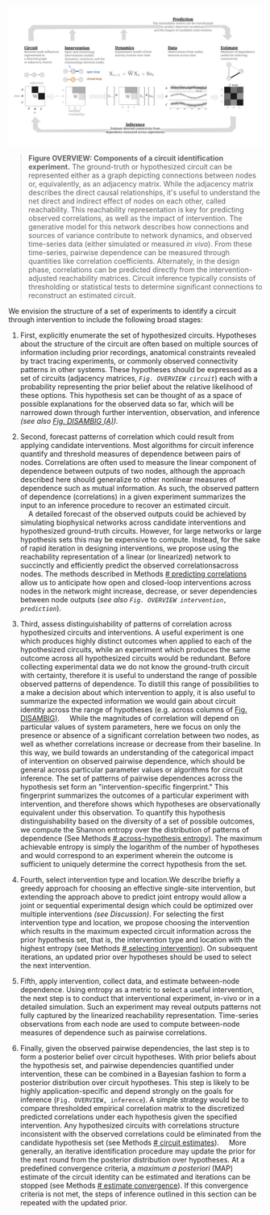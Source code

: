 <!-- 
NOTE: 
?? how do these steps help address established challenges ??

> **Theme B.** Experiments for circuit inference can be thought of as **narrowing the set of plausible explanations**, refining a hypotheses space[^refine]

[^refine]: see [Advancing functional connectivity](https://www.nature.com/articles/s41593-019-0510-4), fig. 2

TODO: overall, this section needs the single-circuit and multi-circuit hypotheses integrating better.
The figure currently describes the process for a single circuit, which is the simplest to describe. But the body of the text is mostly pointed towards the multi-hypothesis perspective that follows in Figure DISAMBIG

<!-- TODO:
- [ ] combine any of the steps? 
  - i.e. 3+4 ? 5+6?
- [~] callback to overview figure !
-->

</details>

![](/figures/core_figure_sketches/methods_overview_pipeline_sketch.png)

> **Figure OVERVIEW: Components of a circuit identification experiment.**
> The ground-truth or hypothesized circuit can be represented either as a graph depicting connections between nodes or, equivalently, as an adjacency matrix. While the adjacency matrix describes the direct causal relationships, it's useful to understand the net direct and indirect effect of nodes on each other, called reachability. This reachability representation is key for predicting observed correlations, as well as the impact of intervention. The generative model for this network describes how connections and sources of variance contribute to network dynamics, and observed time-series data (either simulated or measured *in vivo*). From these time-series, pairwise dependence can be measured through quantities like correlation coefficients. Alternately, in the design phase, correlations can be predicted directly from the intervention-adjusted reachability matrices. Circuit inference typically consists of thresholding or statistical tests to determine significant connections to reconstruct an estimated circuit.




<!-- NOTE: [^more_expt]: TODO: might reword. This is more than just an experiment, this is a "hypothesis search." May be more explicit about branding this procedure as the "CLINC" process? -->

We envision the structure of a set of experiments to identify a circuit through intervention to include the following broad stages:


<!--
Methods [# circuit representations](/section_content/methods_representation_reachability.md)
`Fig. OVERVIEW, circuit`
-->

1. First, explicitly enumerate the set of hypothesized circuits. Hypotheses about the structure of the circuit are often based on multiple sources of information including prior recordings, anatomical constraints revealed by tract tracing experiments, or commonly observed connectivity patterns in other systems. These hypotheses should be expressed as a set of circuits (adjacency matrices, *`Fig. OVERVIEW circuit`*) each with a probability representing the prior belief about the relative likelihood of these options. This hypothesis set can be thought of as a space of possible explanations for the observed data so far, which will be narrowed down through further intervention, observation, and inference *(see also [Fig. DISAMBIG (A)](#fig-disambig)).*

<!-- TODO:
explicitly reference examples here of priors over circuits
[🚧 add other sources of priors for circuit hypotheses]
[^bonus_causal]: **[future work]** use causality + graph theory to find "lurking look-alikes" i.e. Markov-equivalent circuits
[^more_assumptions]: should also enumerate assumptions about the dynamics of the network, signs of network weights, approximate timescales of interaction.
-->



<!-- NOTE:OUTLINE
- representations 
- predicting correlation structure (via generative model / dynamics)
- impact of intervention on pairwise dependence 
-->
<!--
Methods 
[# predicting correlation](/section_content/methods_predicting_correlation.md)
[# specifying interventions](/section_content/methods_interventions.md)
[# predicting impact of intervention](/section_content/methods_intervention_variance.md)
`Fig. OVERVIEW, prediction`
-->
2. Second, forecast patterns of correlation which could result from applying candidate interventions.<!-- TODO: Many ? Most? verify --> Most algorithms for circuit inference quantify and threshold measures of dependence between pairs of nodes. Correlations are often used to measure the linear component of dependence between outputs of two nodes, although the approach described here should generalize to other nonlinear measures of dependence such as mutual information. As such, the observed pattern of dependence (correlations) in a given experiment summarizes the input to an inference procedure to recover an estimated circuit.  
    A detailed forecast of the observed outputs could be achieved by simulating biophysical networks across candidate interventions and hypothesized ground-truth circuits. However, for large networks or large hypothesis sets this may be expensive to compute. Instead, for the sake of rapid iteration in designing interventions, we propose using the reachability representation of a linear (or linearized) network to succinctly and efficiently predict the observed correlationsacross nodes. The methods described in Methods [# predicting correlations](REF-SECTION-HERE) allow us to anticipate how open and closed-loop interventions across nodes in the network might increase, decrease, or sever dependencies between node outputs (*see also `Fig. OVERVIEW intervention, prediction`*).

<!-- NOTE: [^bivar_pred]: using binary reachability, we can be more general about predicting the "sign/slope" (when will they increase/decrease) of other measures of bivariate dependence like transfer entropy -->

<!-- NOTE: Alt. titles 
distinguishability, redundancy, identifiability, 
`{Survey / analyze / compare / summarize}` `{diversity / equivalence /  distinguishability of}` patterns of correlation across each hypothesized circuit.
 -->
<!-- TODO: style
 - ?? how much to discuss here, versus wait til it comes up by fig disambig?
 - ?? should we reference ahead, or just re-state what we need when we get to it?
-->
3. Third, assess distinguishability of patterns of correlation across hypothesized circuits and interventions. A useful experiment is one which produces highly distinct outcomes when applied to each of the hypothesized circuits, while an experiment which produces the same outcome across all hypothesized circuits would be redundant. Before collecting experimental data we do not know the ground-truth circuit with certainty, therefore it is useful to understand the range of possible observed patterns of dependence. To distill this range of possibilities to a make a decision about which intervention to apply, it is also useful to summarize the expected information we would gain about circuit identity across the range of hypotheses (e.g. across columns of [Fig. DISAMBIG)](#fig-disambig).<!-- TODO: ^ some run-ons and redundancies going on here --><!-- NOTE: DANGER: redundant with results -->
    While the magnitudes of correlation will depend on particular values of system parameters, here we focus on only the presence or absence of a significant correlation between two nodes, as well as whether correlations increase or decrease from their baseline. In this way, we build towards an understanding of the categorical impact of intervention on observed pairwise dependence, which should be general across particular parameter values or algorithms for circuit inference. The set of patterns of pairwise dependences across the hypothesis set form an "intervention-specific fingerprint." This fingerprint summarizes the outcomes of a particular experiment with intervention, and therefore shows which hypotheses are observationally equivalent under this observation. To quantify this hypothesis distinguishability based on the diversity of a set of possible outcomes, we compute the Shannon entropy over the distribution of patterns of dependence (See Methods [# across-hypothesis entropy](/section_content/methods_entropy.md)). The maximum achievable entropy is simply the logarithm of the number of hypotheses and would correspond to an experiment wherein the outcome is sufficient to uniquely determine the correct hypothesis from the set. 

<!-- >-*Here we generalize across specific values of synaptic weights and divide observed patterns into categories: increased correlation, decreased correlation, no correlation.* -->

<!-- TODO: condense this paragraph, allow longer version to fold out in results 
> The set of patterns of pairwise dependences across the hypothesis set form an "intervention-specific fingerprint" 
`(i.e. a single row of `Fig. DISAMBIG`)`. This fingerprint summarizes the outcomes of a particular experiment with intervention, and therefore shows which hypotheses are observationally equivalent under this observation. If this fingerprint contains many examples of the same pattern
`<!--`(such as the all-to-all correlation pattern seen under passive observation, `Fig. DISAMBIG Ba`)`, many different circuits correspond to the same observation, and that experiment contributes low information to distinguish between hypotheses. On the other hand, a maximally informative experiment would result in unique observations corresponding to each hypothesis. Observations from such an experiment would be sufficient to narrow the inferred circuit down to a single hypotheses.
-->

<!-- NOTE:
lead out:
- could also hint towards size of Markov equivalency
- next section deals with using this distinguishability to choose an intervention (or several)
-->

<!-- NOTE: potentially useful results text for entropy 
The set of patterns of pairwise dependences across the hypothesis set form an "intervention-specific fingerprint" (i.e. a single row of `Fig. DISAMBIG`). This fingerprint summarizes the outcomes of a particular experiment with intervention, and therefore shows which hypotheses are observationally equivalent under this observation. If this fingerprint contains many examples of the same pattern (such as the all-to-all correlation pattern seen under passive observation, `Fig. DISAMBIG Ba`), many different circuits correspond to the same observation, and that experiment contributes low information to distinguish between hypotheses. On the other hand, a maximally informative experiment would result in unique observations corresponding to each hypothesis. Observations from such an experiment would be sufficient to narrow the inferred circuit down to a single hypotheses.

To quantify this hypothesis ambiguity based on the diversity of a set of possible outcomes, we compute the Shannon entropy over the distribution of patterns (See Methods [entropy](#methods-entropy)). Because our hypotheses set contains circuits with relatively dense connectivity, 5 of the 6 hypotheses result in all-to-all correlations, with the final hypothesis resulting in a unique V-shaped pattern of correlation (A~B, and A~C, `Fig. DISAMBIG row Ba`). The entropy of this distribution is 0.65 bits. To interpret this entropy value, it is useful to understand the maximum achievable entropy, which is simply the logarithm of the number of hypotheses. In this case, $H_{max} = \log_2(6)\approx 2.58 
-->

<!-- NOTE:
alt. titles 
  Choose optimal intervention 
  Select an effective intervention
Methods 
  [# selecting intervention](/section_content/methods_entropy_selection.md)
-->
4. Fourth, select intervention type and location.We describe briefly a greedy approach for choosing an effective single-site intervention, but extending the approach above to predict joint entropy would allow a joint or sequential experimental design which could be optimized over multiple interventions *(see Discussion)*. For selecting the first intervention type and location, we propose choosing the intervention which results in the maximum expected circuit information across the prior hypothesis set, that is, the intervention type and location with the highest entropy (see Methods [# selecting intervention](/section_content/methods_entropy_selection.md)). On subsequent iterations, an updated prior over hypotheses should be used to select the next intervention. 

<!-- NOTE: additional points
- possible interventions consist of open-loop and closed-loop stim at each of N nodes 
   - but more constraints on the set of interventions can easily be incorporated at this stage
 -->

 <!-- 
 Methods 
 *[# specifying interventions](/section_content/methods_interventions.md)*
 *[# extracting circuit estimates](/section_content/methods_circuit_estimates.md)*
 [# collecting data from simulations](/section_content/methods_simulations.md)
 [# quantifying dependence](/section_content/methods_circuit_estimates.md)
 `Fig. OVERVIEW, data, estimate`
 -->
5. Fifth, apply intervention, collect data, and estimate between-node dependence. Using entropy as a metric to select a useful intervention, the next step is to conduct that interventional experiment, in-vivo or in a detailed simulation. Such an experiment may reveal outputs patterns not fully captured by the linearized reachability representation. Time-series observations from each node are used to compute between-node measures of dependence such as pairwise correlations.
<!-- NOTE: see Methods_entropy_selection for additional practicalities like choosing stimulus variance -->


<!-- Methods 
*[# extracting circuit estimates](/section_content/methods_circuit_estimates.md)* -->
<!-- NOTE: 
don't want to lean too hard on particulars here.  
details of this step are likely to be very application-specific
-->
<!-- ... executed by combining the prior and likelihood of each model to form a posterior distribution over hypotheses.  -->
6. Finally, given the observed pairwise dependencies, the last step is to form a posterior belief over circuit hypotheses. With prior beliefs about the hypothesis set, and pairwise dependencies quantified under intervention, these can be combined in a Bayesian fashion to form a posterior distribution over circuit hypotheses. This step is likely to be highly application-specific and depend strongly on the goals for inference (`Fig. OVERVIEW, inference`). A simple strategy would be to compare thresholded empirical correlation matrix to the discretized predicted correlations under each hypothesis given the specified intervention. Any hypothesized circuits with correlations structure inconsistent with the observed correlations could be eliminated from the candidate hypothesis set (see Methods [# circuit estimates](/section_content/methods_circuit_estimates.md)).<!-- NOTE: see also [# determining directionality from changes in correlation](/section_content/methods_coreach_sign.md) -->
    More generally, an iterative identification procedure may update the prior for the next round from the posterior distribution over hypotheses. At a predefined convergence criteria, a *maximum a posteriori* (MAP) estimate of the circuit identity can be estimated and iterations can be stopped (see Methods [# estimate convergence](/section_content/methods_entropy_selection.md)). If this convergence criteria is not met, the steps of inference outlined in this section can be repeated with the updated prior.
<!-- criterion? -->

<!-- Alternately, individual connections can be inferred through simpler strategies such as using statistical tests to define thresholds for determining significant empirical correlations. -->

<!-- NOTE: outline
- several approaches 
  - discuss reconstruction of single circuit from reachability 
  - see entropy_selection for choosing circuit amongst hypothesis set 
lead out 
- not prescriptive 
- note process is iterative!
- but key phases are likely to be useful for 
- funnel out / transition to fig disambig ?

... executed by combining the prior and likelihood of each model to form a posterior distribution over hypotheses.  -->